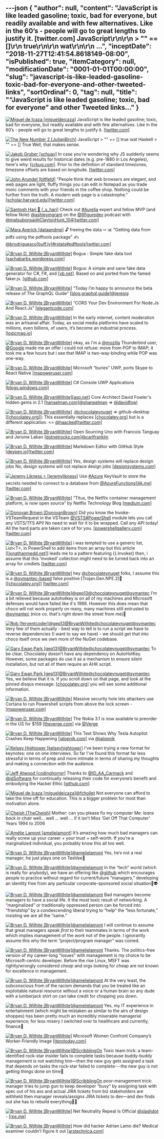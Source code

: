 ---json
{
  "author": null,
  "content": "JavaScript is like leaded gasoline; toxic, bad for everyone, but readily available and with few alternatives. Like in the 60’s - people will go to great lengths to justify it. [twitter.com] JavaScript\r\n\r\n      &gt; \"\" == []\r\n      true\r\n\r\n      wat\r\n\r\n  ...",
  "inceptDate": "2018-11-27T12:41:54.8618149-08:00",
  "isPublished": true,
  "itemCategory": null,
  "modificationDate": "0001-01-01T00:00:00",
  "slug": "javascript-is-like-leaded-gasoline-toxic-bad-for-everyone-and-other-tweeted-links",
  "sortOrdinal": 0,
  "tag": null,
  "title": "“JavaScript is like leaded gasoline; toxic, bad for everyone” and other Tweeted links…"
}
---

[<img alt="Miguel de Icaza [migueldeicaza]" src="https://songhay.blob.core.windows.net:443/shared-social-twitter/migueldeicaza.png">](https://t.co/W8ndBXhQVx) JavaScript is like leaded gasoline; toxic, bad for everyone, but readily available and with few alternatives. Like in the 60’s - people will go to great lengths to justify it. [[twitter.com]](https://twitter.com/bartekus/status/1006912526339043328)

[<img alt="The New Number 2 [JulianBirch]" src="https://songhay.blob.core.windows.net:443/shared-social-twitter/JulianBirch.jpeg">](https://t.co/kvnxrJprUz) JavaScript &gt; "" == [] true wat Haskell &gt; "" == [] True Well, that makes sense. 

[<img alt="Jakob Gruber [schuay]" src="https://songhay.blob.core.windows.net:443/shared-social-twitter/schuay.jpg">](https://t.co/XpMvrRPBOV) In case you're wondering why JS suddenly seems to give weird results for historical dates (e.g. pre-1880 in Los Angeles), here's why: [[crbug.com]](https://crbug.com/849404#c5). Prior to the definition of standard timezones, timezone offsets are based on longitude. [[twitter.com]](https://twitter.com/schuay/status/1007161237669638146/photo/1)

[<img alt="John Arundel [bitfield]" src="https://songhay.blob.core.windows.net:443/shared-social-twitter/bitfield.jpeg">](https://t.co/OfjPk1VNvq) "People think that web browsers are elegant, and web pages are light, fluffy things you can edit in Notepad as you trade ironic comments with your friends in the coffee shop. Nothing could be further from the truth. A modern web page is a catastrophe." [[scholar.harvard.edu]](http://scholar.harvard.edu/files/mickens/files/towashitallaway.pdf)[[twitter.com]](https://twitter.com/bitfield/status/1006990349225603072/photo/1)

[<img alt="Santosh Hari 🤔 [_s_hari]" src="https://songhay.blob.core.windows.net:443/shared-social-twitter/_s_hari.jpg">](https://t.co/3P7gy1PP0V) Check out [#Aurelia](http://twitter.com/search?q='%23Aurelia) expert and fellow MVP (and fellow Nole) [@ashleymgrant](http://twitter.com/@ashleymgrant) on the [@6figuredev](http://twitter.com/@6figuredev) podcast with [@matsubonsai](http://twitter.com/@matsubonsai)[@ClaytonHunt_104](http://twitter.com/@ClaytonHunt_104)[[twitter.com]](https://twitter.com/6figuredev/status/1006171112340721664)

[<img alt="Mara Averick [dataandme]" src="https://songhay.blob.core.windows.net:443/shared-social-twitter/dataandme.jpg">](https://t.co/ZANWJjC3FT) 🔓 freeing the data ⇨ 📊 "Getting data from pdfs using the pdftools package" ✍️ [@brodriguesco](http://twitter.com/@brodriguesco)[[buff.ly]](https://buff.ly/2sZ8lbK)[#rstats](http://twitter.com/search?q='%23rstats)[#pdftools](http://twitter.com/search?q='%23pdftools)[[twitter.com]](https://twitter.com/dataandme/status/1006720064526213121/photo/1)

[<img alt="Bryan D. Wilhite [BryanWilhite]" src="https://songhay.blob.core.windows.net:443/shared-social-twitter/BryanWilhite.jpeg">](http://t.co/UNdqV0Z1zz) Bogus : Simple fake data tool [[sachabarbs.wordpress.com]](https://sachabarbs.wordpress.com/2018/06/11/bogus-simple-fake-data-tool/)

[<img alt="Bryan D. Wilhite [BryanWilhite]" src="https://songhay.blob.core.windows.net:443/shared-social-twitter/BryanWilhite.jpeg">](http://t.co/UNdqV0Z1zz) Bogus: A simple and sane fake data generator for C#, F#, and [[vb.net]](http://VB.NET). Based on and ported from the famed faker.js. [[github.com]](https://github.com/bchavez/Bogus)

[<img alt="Bryan D. Wilhite [BryanWilhite]" src="https://songhay.blob.core.windows.net:443/shared-social-twitter/BryanWilhite.jpeg">](http://t.co/UNdqV0Z1zz) “Today I’m happy to announce the beta release of The GraphQL Guide” [[blog.graphql.guide]](https://blog.graphql.guide/introducing-the-graphql-guide-11a5ae48628a)[@jeresig](http://twitter.com/@jeresig)

[<img alt="Bryan D. Wilhite [BryanWilhite]" src="https://songhay.blob.core.windows.net:443/shared-social-twitter/BryanWilhite.jpeg">](http://t.co/UNdqV0Z1zz) “CORS Your Dev Environment For Node.Js And React.Js” [[elegantcode.com]](https://elegantcode.com/2018/06/10/cors-your-dev-environment-for-node-js-and-react-js/)

[<img alt="Bryan D. Wilhite [BryanWilhite]" src="https://songhay.blob.core.windows.net:443/shared-social-twitter/BryanWilhite.jpeg">](http://t.co/UNdqV0Z1zz) In the early internet, content moderation was an artisanal affair. Today, as social media platforms have scaled to millions, even billions, of users, it’s become an industrial process. [[logicmag.io]](https://logicmag.io/04-the-scale-is-just-unfathomable/)

[<img alt="Bryan D. Wilhite [BryanWilhite]" src="https://songhay.blob.core.windows.net:443/shared-social-twitter/BryanWilhite.jpeg">](http://t.co/UNdqV0Z1zz) okay, as i'm a [@mozilla](http://twitter.com/@mozilla) Thunderbird user, [@Google](http://twitter.com/@Google) made me an offer i could not refuse: move from POP to IMAP; it took me a few hours but i see that IMAP is two-way-binding while POP was one-way. 

[<img alt="Bryan D. Wilhite [BryanWilhite]" src="https://songhay.blob.core.windows.net:443/shared-social-twitter/BryanWilhite.jpeg">](http://t.co/UNdqV0Z1zz) Microsoft “buries” UWP, ports Skype to React Native [[mspoweruser.com]](https://mspoweruser.com/microsoft-buries-uwp-ports-skype-to-react-native/)

[<img alt="Bryan D. Wilhite [BryanWilhite]" src="https://songhay.blob.core.windows.net:443/shared-social-twitter/BryanWilhite.jpeg">](http://t.co/UNdqV0Z1zz) C# Console UWP Applications [[blogs.windows.com]](https://blogs.windows.com/buildingapps/2018/06/06/c-console-uwp-applications/#.Wx8Icp77KE4.twitter)

[<img alt="Bryan D. Wilhite [BryanWilhite]" src="https://songhay.blob.core.windows.net:443/shared-social-twitter/BryanWilhite.jpeg">](http://t.co/UNdqV0Z1zz)[[asp.net]](http://ASP.NET) Core Architect David Fowler's hidden gems in 2.1 [[hanselman.com]](https://www.hanselman.com/blog/ASPNETCoreArchitectDavidFowlersHiddenGemsIn21.aspx)[@shanselman](http://twitter.com/@shanselman) =&gt; [@davidfowl](http://twitter.com/@davidfowl)

[<img alt="Bryan D. Wilhite [BryanWilhite]" src="https://songhay.blob.core.windows.net:443/shared-social-twitter/BryanWilhite.jpeg">](http://t.co/UNdqV0Z1zz) .[@chocolateynuget](http://twitter.com/@chocolateynuget) =&gt; github-desktop [[[chocolatey.org]](https://chocolatey.org/packages/github-desktop)]: This essentially replaces [[chocolatey.org]](http://chocolatey.org/packages/GitHub) but is a different application. &lt;= [@haacked](http://twitter.com/@haacked)[[twitter.com]](https://twitter.com/BryanWilhite/status/1007323992514916352/photo/1)

[<img alt="Bryan D. Wilhite [BryanWilhite]" src="https://songhay.blob.core.windows.net:443/shared-social-twitter/BryanWilhite.jpeg">](http://t.co/UNdqV0Z1zz) Open Sourcing Uno with Francois Tanguay and Jerome Laban [[dotnetrocks.com]](http://www.dotnetrocks.com/?show=1552)[@carlfranklin](http://twitter.com/@carlfranklin)

[<img alt="Bryan D. Wilhite [BryanWilhite]" src="https://songhay.blob.core.windows.net:443/shared-social-twitter/BryanWilhite.jpeg">](http://t.co/UNdqV0Z1zz) Markdown Editor with GitHub Style [[devpen.io]](http://devpen.io)[[twitter.com]](https://twitter.com/BryanWilhite/status/1006321206335664128/photo/1)

[<img alt="Bryan D. Wilhite [BryanWilhite]" src="https://songhay.blob.core.windows.net:443/shared-social-twitter/BryanWilhite.jpeg">](http://t.co/UNdqV0Z1zz) Yes, design systems will replace design jobs No, design systems will not replace design jobs [[designsystems.com]](http://designsystems.com)

[<img alt="Jeremy Likness ⚡️ [jeremylikness]" src="https://songhay.blob.core.windows.net:443/shared-social-twitter/jeremylikness.jpg">](https://t.co/IbLCTBQJ41) Use [#Azure](http://twitter.com/search?q='%23Azure) KeyVault to store the secrets needed to connect to a database from [@AzureFunctions](http://twitter.com/@AzureFunctions)[[jlik.me]](https://jlik.me/dqb)[[twitter.com]](https://twitter.com/jeremylikness/status/1006984302289145857/photo/1)

[<img alt="Bryan D. Wilhite [BryanWilhite]" src="https://songhay.blob.core.windows.net:443/shared-social-twitter/BryanWilhite.jpeg">](http://t.co/UNdqV0Z1zz) “Titus, the Netflix container management platform, is now open source” by Netflix Technology Blog [[medium.com]](https://medium.com/netflix-techblog/titus-the-netflix-container-management-platform-is-now-open-source-f868c9fb5436)

[<img alt="Donovan Brown [DonovanBrown]" src="https://songhay.blob.core.windows.net:443/shared-social-twitter/DonovanBrown.jpg">](https://t.co/jxoYdoApej) Did you know the Invoke-VSTeamRequest in the VSTeam [@VSTS](http://twitter.com/@VSTS)[#PowerShell](http://twitter.com/search?q='%23PowerShell) module lets you call any VSTS/TFS API! No need to wait for it to be wrapped. Call any API today! All the hard parts are taken care of for you. [[powershellgallery.com]](https://www.powershellgallery.com/packages/VSTeam)[[twitter.com]](https://twitter.com/DonovanBrown/status/1006714363288354818/photo/1)

[<img alt="Bryan D. Wilhite [BryanWilhite]" src="https://songhay.blob.core.windows.net:443/shared-social-twitter/BryanWilhite.jpeg">](http://t.co/UNdqV0Z1zz) i was tempted to use a generic list, List&lt;T&gt;, in PowerShell to add items from an array but this article [[[jonathanmedd.net]](https://www.jonathanmedd.net/2014/01/adding-and-removing-items-from-a-powershell-array.html)] leads me to a pattern featuring {}.Invoke() then, i assume that this ‘invoked’ collection might need to be turned back into an array for cmdlets [[twitter.com]](https://twitter.com/BryanWilhite/status/1006280771231870976/photo/1)

[<img alt="Bryan D. Wilhite [BryanWilhite]" src="https://songhay.blob.core.windows.net:443/shared-social-twitter/BryanWilhite.jpeg">](http://t.co/UNdqV0Z1zz) hey [@chocolateynuget](http://twitter.com/@chocolateynuget) folks, I assume this is a [@symantec-based](http://twitter.com/@symantec-based) false positive [Trojan.Gen.NPE.2]😬 [[[chocolatey.org]](http://chocolatey.org/packages/autohotkey.portable)] [[twitter.com]](https://twitter.com/BryanWilhite/status/1006667521464733696/photo/1)

[<img alt="Bryan D. Wilhite [BryanWilhite]" src="https://songhay.blob.core.windows.net:443/shared-social-twitter/BryanWilhite.jpeg">](http://t.co/UNdqV0Z1zz)[@gep13](http://twitter.com/@gep13)[@chocolateynuget](http://twitter.com/@chocolateynuget)[@symantec](http://twitter.com/@symantec) I'm a bit relieved because autohotkey is on all of my machines and Microsoft defenses would have failed like it's 1998. However this does mean that choco will not work properly on many, many machines still entrusted to [@symantec](http://twitter.com/@symantec) (nice co. that's right down the street from me)🔬 

[<img alt="Rob [ferventcoder]" src="https://songhay.blob.core.windows.net:443/shared-social-twitter/ferventcoder.jpg">](https://t.co/7hNbqh7a7h)[@gep13](http://twitter.com/@gep13)[@BryanWilhite](http://twitter.com/@BryanWilhite)[@chocolateynuget](http://twitter.com/@chocolateynuget)[@symantec](http://twitter.com/@symantec) Very few of them actually - best way to tell is to run a script we have to reverse dependencies (I want to say we have) - we should get that into choco itself once we own more of the NuGet codebase. 

[<img alt="Gary Ewan Park [gep13]" src="https://songhay.blob.core.windows.net:443/shared-social-twitter/gep13.jpg">](https://t.co/aHaPwhk8jx)[@BryanWilhite](http://twitter.com/@BryanWilhite)[@chocolateynuget](http://twitter.com/@chocolateynuget)[@symantec](http://twitter.com/@symantec) To be clear, Chocolatey doesn’t have any dependency on AutoHotKey. However, some packages do use it as a mechanism to ensure silent installation, but not all of them require an AHK script. 

[<img alt="Gary Ewan Park [gep13]" src="https://songhay.blob.core.windows.net:443/shared-social-twitter/gep13.jpg">](https://t.co/aHaPwhk8jx)[@BryanWilhite](http://twitter.com/@BryanWilhite)[@chocolateynuget](http://twitter.com/@chocolateynuget)[@symantec](http://twitter.com/@symantec) Yes, we believe that it is. If you scroll down on that page, and look at the pinned disqus message: [[chocolatey.org]](https://chocolatey.org/packages/autohotkey.portable#comment-3937476976) you will see some additional information. 

[<img alt="Bryan D. Wilhite [BryanWilhite]" src="https://songhay.blob.core.windows.net:443/shared-social-twitter/BryanWilhite.jpeg">](http://t.co/UNdqV0Z1zz) Massive security hole lets attackers use Cortana to run Powershell scripts from above the lock screen - [[mspoweruser.com]](https://mspoweruser.com/massive-security-hole-lets-attackers-use-cortana-to-run-powershell-scripts-from-above-the-lock-screen/)

[<img alt="Bryan D. Wilhite [BryanWilhite]" src="https://songhay.blob.core.windows.net:443/shared-social-twitter/BryanWilhite.jpeg">](http://t.co/UNdqV0Z1zz) The Nokia 3.1 is now available to preorder in the US for $159 [[theverge.com]](https://www.theverge.com/circuitbreaker/2018/6/12/17454024/nokia-3-1-hmd-global-us-preorders-available-phone?utm_campaign=theverge&utm_content=entry&utm_medium=social&utm_source=twitter) via [@Verge](http://twitter.com/@Verge)

[<img alt="Bryan D. Wilhite [BryanWilhite]" src="https://songhay.blob.core.windows.net:443/shared-social-twitter/BryanWilhite.jpeg">](http://t.co/UNdqV0Z1zz) This Test Shows Why Tesla Autopilot Crashes Keep Happening [[jalopnik.com]](http://jalopnik.com/this-test-shows-why-tesla-autopilot-crashes-keep-happen-1826810902?utm_medium=sharefromsite&utm_source=Jalopnik_twitter) via [@jalopnik](http://twitter.com/@jalopnik)

[<img alt="Kelsey Hightower [kelseyhightower]" src="https://songhay.blob.core.windows.net:443/shared-social-twitter/kelseyhightower.jpg">](https://t.co/34tXx3kx0x) I've been trying a new format for keynotes: one on one interviews. So far I've found this format far less stressful in terms of prep and more intimate in terms of sharing my thoughts and making a connection with the audience. 

[<img alt="Jeff Atwood [codinghorror]" src="https://songhay.blob.core.windows.net:443/shared-social-twitter/codinghorror.png">](http://t.co/rM9N1bQpLr) Thanks to [@ID_AA_Carmack](http://twitter.com/@ID_AA_Carmack) and [@idSoftware](http://twitter.com/@idSoftware) for continually releasing their code for everyone’s benefit and embodying the Hacker Ethic [[github.com]](https://github.com/id-Software)

[<img alt="Miguel de Icaza [migueldeicaza]" src="https://songhay.blob.core.windows.net:443/shared-social-twitter/migueldeicaza.png">](https://t.co/W8ndBXhQVx)[@fchollet](http://twitter.com/@fchollet) Not everyone can afford to take the time off for education. This is a bigger problem for most than motivation alone. 

[<img alt="Cheish [TheCheish]" src="https://songhay.blob.core.windows.net:443/shared-social-twitter/TheCheish.jpg">](https://twitter.com/TheCheish) Mother: can you please fix my computer Me: *leans back in chair* well... well ... well ... if it isn’t Miss ‘Get Off That Computer’ Years 1994 to 2006 

[<img alt="Amélie Lamont [amelielamont]" src="https://songhay.blob.core.windows.net:443/shared-social-twitter/amelielamont.jpg">](https://t.co/SgYlRtb21E) It’s amazing how much bad managers can really screw up your career + your trust + self-worth. If you’re a marginalized individual, you probably know this all too well. 

[<img alt="Bryan D. Wilhite [BryanWilhite]" src="https://songhay.blob.core.windows.net:443/shared-social-twitter/BryanWilhite.jpeg">](http://t.co/UNdqV0Z1zz)[@amelielamont](http://twitter.com/@amelielamont) Yes, he’s not a real manager; he just plays one on TeeVee👺 

[<img alt="Bryan D. Wilhite [BryanWilhite]" src="https://songhay.blob.core.windows.net:443/shared-social-twitter/BryanWilhite.jpeg">](http://t.co/UNdqV0Z1zz)[@amelielamont](http://twitter.com/@amelielamont) In the “tech” world (which is really for anybody), we have an offering like [@github](http://twitter.com/@github) which encourages people to practice without regard for current/future “managers,” developing an identity free from any particular corporate-sponsored social situation🔬👽 

[<img alt="Bryan D. Wilhite [BryanWilhite]" src="https://songhay.blob.core.windows.net:443/shared-social-twitter/BryanWilhite.jpeg">](http://t.co/UNdqV0Z1zz)[@amelielamont](http://twitter.com/@amelielamont) Bad managers become managers to have a social life. It the most toxic result of networking. A “marginalized” or traditionally oppressed person can be forced into “friendship” by a condescending liberal trying to “help” the “less fortunate,” insisting we are all the “same.” 

[<img alt="Bryan D. Wilhite [BryanWilhite]" src="https://songhay.blob.core.windows.net:443/shared-social-twitter/BryanWilhite.jpeg">](http://t.co/UNdqV0Z1zz)[@amelielamont](http://twitter.com/@amelielamont) I will continue to assume that great managers speak *first* to their teammates in terms of the work which implies management of the *work* not of the people. I ignorantly assume this why the term “project/program manager” was coined. 

[<img alt="Bryan D. Wilhite [BryanWilhite]" src="https://songhay.blob.core.windows.net:443/shared-social-twitter/BryanWilhite.jpeg">](http://t.co/UNdqV0Z1zz)[@amelielamont](http://twitter.com/@amelielamont) Thanks. The politics-free version of my career-long “issues” with management is my choice to be Microsoft-centric developer. Before the rise Linux, MSFT was rightly/wrongly considered *cheap* and orgs looking for cheap are not known for excellence in management. 

[<img alt="Bryan D. Wilhite [BryanWilhite]" src="https://songhay.blob.core.windows.net:443/shared-social-twitter/BryanWilhite.jpeg">](http://t.co/UNdqV0Z1zz)[@amelielamont](http://twitter.com/@amelielamont) At the very least, the subconscious from of the racism demands that you be treated like an exploitable natural resource without a voice or a human brain so any dude with a lumberjack shirt on can take credit for chopping you down. 

[<img alt="Bryan D. Wilhite [BryanWilhite]" src="https://songhay.blob.core.windows.net:443/shared-social-twitter/BryanWilhite.jpeg">](http://t.co/UNdqV0Z1zz)[@amelielamont](http://twitter.com/@amelielamont) Yes, my IT experience in entertainment (which might be mistaken as similar to the airs of design shoppes) has been pretty much an incredibly miserable managerial experience; for less misery I switched over to healthcare and currently, finance💸 

[<img alt="Bryan D. Wilhite [BryanWilhite]" src="https://songhay.blob.core.windows.net:443/shared-social-twitter/BryanWilhite.jpeg">](http://t.co/UNdqV0Z1zz) Microsoft Women Confront Company’s Worker-Friendly Image [[itprotoday.com]](http://www.itprotoday.com/microsoft-azure/microsoft-women-confront-company-s-worker-friendly-image)

[<img alt="Bryan D. Wilhite [BryanWilhite]" src="https://songhay.blob.core.windows.net:443/shared-social-twitter/BryanWilhite.jpeg">](http://t.co/UNdqV0Z1zz)[@ScribblingOn](http://twitter.com/@ScribblingOn) Toxic team trick: a team-identified rock-star insider fails to complete tasks because buddy-buddy management is not watching him—then the new guy gets assigned a task that depends on tasks the rock-star failed to complete---the new guy is not getting things done on time🤬 

[<img alt="Bryan D. Wilhite [BryanWilhite]" src="https://songhay.blob.core.windows.net:443/shared-social-twitter/BryanWilhite.jpeg">](http://t.co/UNdqV0Z1zz)[@ScribblingOn](http://twitter.com/@ScribblingOn) poor-management trick: manager tries to jump gun to keep developer “busy” by assigning task with spec out of his ass and actual JIRA tickets from biz stakeholders are withheld then manager reveals/assigns JIRA tickets to dev—and dev finds out she has to rebuild everything🏊‍♀️ 

[<img alt="Bryan D. Wilhite [BryanWilhite]" src="https://songhay.blob.core.windows.net:443/shared-social-twitter/BryanWilhite.jpeg">](http://t.co/UNdqV0Z1zz) Net Neutrality Repeal Is Official [@slashdot](http://twitter.com/@slashdot) - [[rpx.me]](http://rpx.me/Gn_cm)

[<img alt="Bryan D. Wilhite [BryanWilhite]" src="https://songhay.blob.core.windows.net:443/shared-social-twitter/BryanWilhite.jpeg">](http://t.co/UNdqV0Z1zz) How did hacker Adrian Lamo die? Medical examiner couldn’t figure it out [[arstechnica.com]](https://arstechnica.com/?post_type=post&p=1323687)
